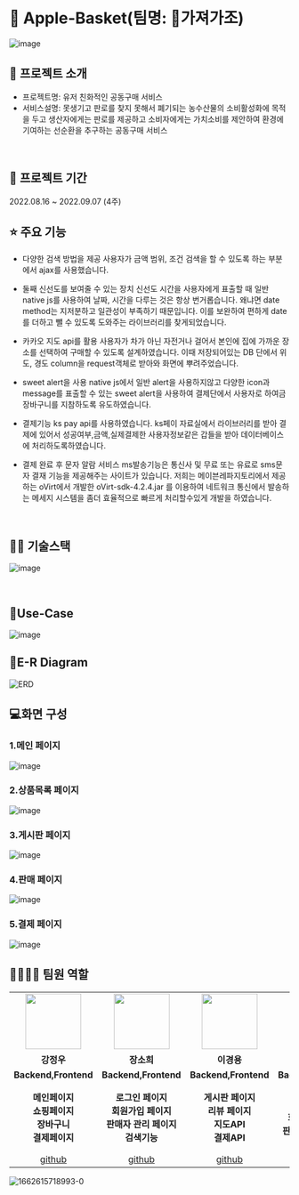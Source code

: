 # 📎 Apple-Basket(팀명: 🥕가져가조)
![image](https://user-images.githubusercontent.com/110793085/189018499-35a99c1f-427c-45bc-933b-f9e941ef1245.png)


## 👀 프로젝트 소개
* 프로젝트명: 유저 친화적인 공동구매 서비스
* 서비스설명: 못생기고 판로를 찾지 못해서 폐기되는 농수산물의 소비활성화에 목적을 두고 생산자에게는 판로를 제공하고 
              소비자에게는 가치소비를 제안하여 환경에 기여하는 선순환을 추구하는 공동구매 서비스 
<br>

## 📅 프로젝트 기간
2022.08.16 ~ 2022.09.07 (4주)
<br>

## ⭐ 주요 기능
* 다양한 검색 방법을 제공
    사용자가 금액 범위, 조건 검색을 할 수 있도록 하는 부분에서 ajax를 사용했습니다.

* 둘째 신선도를 보여줄 수 있는 장치
    신선도 시간을 사용자에게 표출할 때 일반 native js를 사용하여 날짜, 시간을 다루는 것은 항상 번거롭습니다.
    왜냐면 date method는 지저분하고 일관성이 부족하기 때문입니다. 이를 보완하여 편하게 date를 더하고 뺄 수 있도록 도와주는 라이브러리를 찾게되었습니다.
    

* 카카오 지도 api를 활용 
    사용자가 차가 아닌 자전거나 걸어서 본인에 집에 가까운 장소를 선택하여 구매할 수 있도록 설계하였습니다.
    이때 저장되어있는 DB 단에서 위도, 경도 column을 request객체로 받아와 화면에 뿌려주었습니다.

* sweet alert을 사용
    native js에서 일반 alert을 사용하지않고 다양한 icon과 message를 표출할 수 있는 sweet alert을 사용하여 
    결제단에서 사용자로 하여금 장바구니를 지참하도록 유도하였습니다.

* 결제기능
     ks pay api를 사용하였습니다. ks페이 자료실에서 라이브러리를 받아 결제에 있어서 성공여부,금액,실제결제한 
     사용자정보같은 갑들을 받아 데이터베이스에 처리하도록하였습니다.

* 결제 완료 후 문자 알람 서비스
    ms발송기능은 통신사 및 무료 또는 유료로 sms문자 결재 기능을 제공해주는 사이트가 있습니다.
    저희는 메이븐레파지토리에서 제공하는 oVirt에서 개발한 oVirt-sdk-4.2.4.jar 를 이용하여
    네트워크 통신에서 발송하는 메세지 시스템을 좀더 효율적으로 빠르게 처리할수있게 개발을 하였습니다.
<br>

## 💪🏻 기술스택
![image](https://user-images.githubusercontent.com/110793085/189018365-b613c4a5-836a-41a7-ab2c-dc56ca0af8a2.png)

<br>

## 📌Use-Case
![image](https://user-images.githubusercontent.com/110793085/189018752-0da9526e-92f0-4df8-adad-5220718ac2dc.png)

## 📌E-R Diagram
![ERD](https://user-images.githubusercontent.com/110793085/189018830-0de7672b-7627-432f-84d4-13dd1186938e.png)


## 💻화면 구성
### 1.메인 페이지
![image](https://user-images.githubusercontent.com/110793085/189022641-731adb4d-97d3-4a67-b2ca-fb3b7fcb942a.png)
### 2.상품목록 페이지
![image](https://user-images.githubusercontent.com/110793085/189022604-09abf046-a1c5-47cf-a357-4cdd4a88cc82.png)
### 3.게시판 페이지
![image](https://user-images.githubusercontent.com/110793085/189022689-cdacd491-1292-4f38-b8d0-e8cba0b8f9bc.png)
### 4.판매 페이지
![image](https://user-images.githubusercontent.com/110793085/189022747-3e6f4569-bc19-4ff1-8d15-78bebb6866f0.png)
### 5.결제 페이지
![image](https://user-images.githubusercontent.com/110793085/189022835-315907e2-f51f-476b-a823-58122814bf14.png)

## 👨‍👩‍👦‍👦 팀원 역할
<table>
  <tr>
    <td align="center"><img src="https://item.kakaocdn.net/do/fd49574de6581aa2a91d82ff6adb6c0115b3f4e3c2033bfd702a321ec6eda72c" width="100" height="100"/></td>
    <td align="center"><img src="https://mb.ntdtv.kr/assets/uploads/2019/01/Screen-Shot-2019-01-08-at-4.31.55-PM-e1546932545978.png" width="100" height="100"/></td>
    <td align="center"><img src="https://mblogthumb-phinf.pstatic.net/20160127_177/krazymouse_1453865104404DjQIi_PNG/%C4%AB%C4%AB%BF%C0%C7%C1%B7%BB%C1%EE_%B6%F3%C0%CC%BE%F0.png?type=w2" width="100" height="100"/></td>
    <td align="center"><img src="https://i.pinimg.com/236x/ed/bb/53/edbb53d4f6dd710431c1140551404af9.jpg" width="100" height="100"/></td>
    <td align="center"><img src="https://pbs.twimg.com/media/B-n6uPYUUAAZSUx.png" width="100" height="100"/></td>
  </tr>
  
  <tr>
    <td align="center"><strong>강정우</strong></td>
    <td align="center"><strong>장소희</strong></td>
    <td align="center"><strong>이경용</strong></td>
    <td align="center"><strong>신지수</strong></td>
    <td align="center"><strong>김정현</strong></td>
  </tr>
  
  <tr>
    <td align="center"><b>Backend,Frontend</b></td>
    <td align="center"><b>Backend,Frontend</b></td>
    <td align="center"><b>Backend,Frontend</b></td>
    <td align="center"><b>Backend,Frontend</b></td>
    <td align="center"><b>Backend,Frontend</b></td>
  </tr>
  
   <tr>
    <td align="center"><strong>메인페이지<br>쇼핑페이지<br>장바구니<br>결제페이지</strong></td>
    <td align="center"><strong>로그인 페이지<br>회원가입 페이지<br>판매자 관리 페이지<br>검색기능</strong></td>
    <td align="center"><strong>게시판 페이지<br>리뷰 페이지<br>지도API<br>결제API</strong></td>
    <td align="center"><strong>디버깅<br>로그인 페이지<br>회원가입 페이지<br>판매자 관리 페이지<br>검색기능</strong></td>
    <td align="center"><strong>메인페이지<br>DB가공,쿼리작성<br>Header<br>Footer<br>페이징</strong></td>
  </tr>
  
  <tr>
    <td align="center"><a href="https://github.com/자신의username작성해주세요" target='_blank'>github</a></td>
    <td align="center"><a href="https://github.com/자신의username작성해주세요" target='_blank'>github</a></td>
    <td align="center"><a href="https://github.com/자신의username작성해주세요" target='_blank'>github</a></td>
    <td align="center"><a href="https://github.com/자신의username작성해주세요" target='_blank'>github</a></td>
    <td align="center"><a href="https://github.com/자신의username작성해주세요" target='_blank'>github</a></td>
  </tr>
</table>

![1662615718993-0](https://user-images.githubusercontent.com/104994979/190855707-e3008089-d89e-43cb-87d7-8ee00f3e0b4a.jpg)

